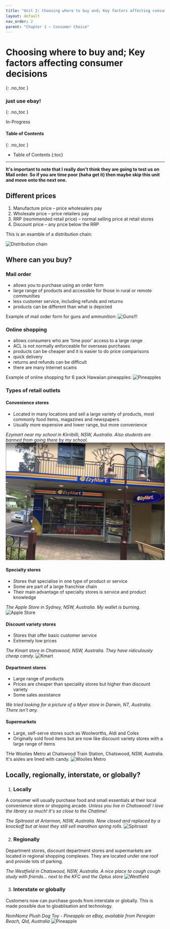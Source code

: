```yaml
---
title: "Unit 2: Choosing where to buy and; Key factors affecting consumer decisions"
layout: default
nav_order: 2
parent: "Chapter 1 – Consumer Choice"
---
```


# Choosing where to buy and; Key factors affecting consumer decisions
{: .no_toc }

### just use ebay!
{: .no_toc }

<label class="label label-blue">In-Progress</label>

#### Table of Contents
{: .no_toc }

* Table of Contents
{:toc}

***

**It's important to note that I really don't think they are going to test us on Mail order. So if you are time poor (haha get it) then maybe skip this unit and move onto the next one.**

## Different prices

1. Manufacture price – price wholesalers pay
2. Wholesale price – price retailers pay
3. RRP (reommended retail price) – normal selling price at retail stores
4. Discount price – any price below the RRP

This is an examble of a distribution chain:

![Distribution chain](http://content.jacplus.com.au/secure/ebooks/11184/1118401042/images/01_source-14.png)

## Where can you buy?

### Mail order
- allows you to purchase using an order form
- large range of products and accessible for those in rural or remote communities
- less customer service, including refunds and returns
- products can be different than what is depicted

Example of mail order form for guns and ammunition: ![Guns!!!](https://www.craftys.co.nz/wp-content/uploads/2015/02/zz72.jpg)

### Online shopping
- allows consumers who are 'time poor' access to a large range
- ACL is not normally enforceable for overseas purchases
- products can be cheaper and it is easier to do price comparisons
- quick delivery
- returns and refunds can be difficult
- there are many Internet scams

Example of online shopping for 6 pack Hawaiian pineapples: ![Pineapples](https://www.doleplantation.com/product/6-pack-fresh-whole-pineapple-click-image-for-further-shipping-details/)

### Types of retail outlets

#### Convenience stores

- Located in many locations and sell a large variety of products, most commonly food items, magazines and newspapers
- Usually more expensive and lower range, but more convenience

*Ezymart near my school in Kirribilli, NSW, Australia. Also students are banned from going there by my school.*
![Ezymart](resources/ezymart.jpg)

#### Specialty stores

- Stores that specialise in one type of product or service
- Some are part of a large franchise chain
- Their main advantage of specialty stores is service and product knowledge

*The Apple Store in Sydney, NSW, Australia. My wallet is burning.*
![Apple Store](https://www.apple.com/au/retail/sydney/images/hero_thumb_2x.jpg)

#### Discount variety stores

- Stores that offer basic customer service
- Extremely low prices

*The Kmart store in Chatswood, NSW, Australia. They have ridiculously cheap candy.*
![Kmart](http://chatswood-nsw.place-advisor.com/img/companies/2/20/202/2021/20210.jpg)

#### Department stores

- Large range of products
- Prices are cheaper than speciality stores but higher than discount variety
- Some sales assistance

*We tried looking for a picture of a Myer store in Darwin, NT, Australia. There isn't any.*

#### Supermarkets

- Large, self-serve stores such as Woolworths, Aldi and Coles
- Originally sold food items but are now like discount variety stores with a large range of items

THe Woolies Metro at Chatswood Train Station, Chatswood, NSW, Australia. It's aisles are lined with candy.
![Woolies Metro](https://fastly.4sqi.net/img/general/200x200/43762184_WS8RYUmMJ8J5gfwGfEZLhkG32WZqk3O0hm_btHl1NHY.jpg)

## Locally, regionally, interstate, or globally?

1. ### Locally

A consumer will usually purchase food and small essentials at their local convenience store or shopping arcade. *Unless you live in Chatswood! I love the library so much! It's so close to the Chatime!*

*The Spitroast at Artarmon, NSW, Australia. Now closed and replaced by a knockoff but at least they still sell marathon spring rolls.*
![Spitroast](http://www.easyoverc.com/shop_images/120_0.jpg)

2. ### Regionally

Department stores, discount department stores and supermarkets are located in regional shopping complexes. They are located under one roof and provide lots of parking.

*The Westfield in Chatswood, NSW, Australia. A nice place to *cough cough* study with friends... next to the KFC and the Optus store*
![Westfield](http://www.grm.latrade-batam.com/wp-content/uploads/2015/11/project-westfield-chatswood-01.jpg)

3. ### Interstate or globally

Customers now can purchase goods from interstate or globally. This is made possible due to gloablisation and technology. 

*NomNomz Plush Dog Toy - Pineapple on eBay, available from Peregian Beach, Qld, Australia*
![Pineapple](https://i.ebayimg.com/images/g/SsIAAOSwWflaF6sb/s-l300.png)
